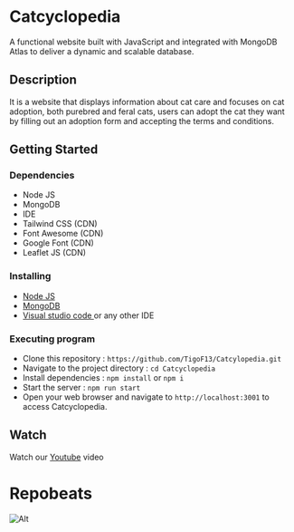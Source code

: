 # Catcyclopedia

A functional website built with JavaScript and integrated with MongoDB Atlas to deliver a dynamic and scalable database.

## Description

It is a website that displays information about cat care and focuses on cat adoption, both purebred and feral cats, users can adopt the cat they want by filling out an adoption form and accepting the terms and conditions. 

## Getting Started

### Dependencies

* Node JS
* MongoDB
* IDE
* Tailwind CSS (CDN)
* Font Awesome (CDN)
* Google Font (CDN)
* Leaflet JS (CDN)

### Installing

* <a href="https://nodejs.org/en/download">Node JS</a>
* <a href="https://www.mongodb.com/docs/manual/tutorial/install-mongodb-on-windows/">MongoDB</a>
* <a href="https://code.visualstudio.com/download">Visual studio code </a> or any other IDE

### Executing program

* Clone this repository : ``` https://github.com/TigoF13/Catcylopedia.git ```
* Navigate to the project directory : ``` cd Catcyclopedia ```
* Install dependencies : 
``` npm install ``` or ``` npm i ```
* Start the server : 
``` npm run start ```
* Open your web browser and navigate to ```http://localhost:3001``` to access Catcyclopedia.

## Watch
Watch our <a href="https://www.youtube.com/watch?v=iTqxpdKclPU">Youtube</a> video

# Repobeats

![Alt](https://repobeats.axiom.co/api/embed/11db0952879786ab2d05300770cd5952d38fcda9.svg "Repobeats analytics image")
